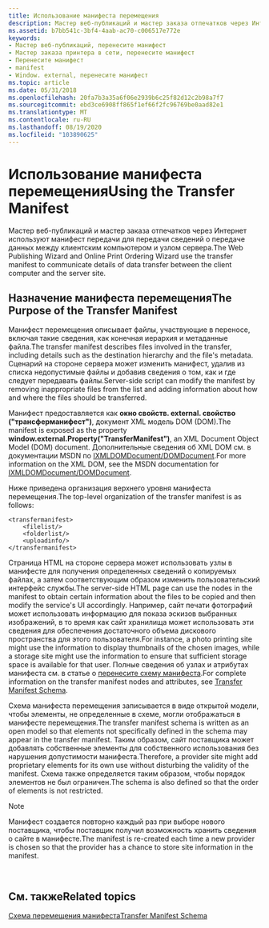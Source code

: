 ```yaml
---
title: Использование манифеста перемещения
description: Мастер веб-публикаций и мастер заказа отпечатков через Интернет используют манифест передачи для передачи сведений о передаче данных между клиентским компьютером и узлом сервера.
ms.assetid: b7bb541c-3bf4-4aab-ac70-c006517e772e
keywords:
- Мастер веб-публикаций, перенесите манифест
- Мастер заказа принтера в сети, перенесите манифест
- Перенесите манифест
- manifest
- Window. external, перенесите манифест
ms.topic: article
ms.date: 05/31/2018
ms.openlocfilehash: 20fa7b3a35a6f06e2939b6c25f82d12c2b98a7f7
ms.sourcegitcommit: ebd3ce6908ff865f1ef66f2fc96769be0aad82e1
ms.translationtype: MT
ms.contentlocale: ru-RU
ms.lasthandoff: 08/19/2020
ms.locfileid: "103890625"
---
```

# <a name="using-the-transfer-manifest"></a><span data-ttu-id="04adb-108">Использование манифеста перемещения</span><span class="sxs-lookup"><span data-stu-id="04adb-108">Using the Transfer Manifest</span></span>

<span data-ttu-id="04adb-109">Мастер веб-публикаций и мастер заказа отпечатков через Интернет используют манифест передачи для передачи сведений о передаче данных между клиентским компьютером и узлом сервера.</span><span class="sxs-lookup"><span data-stu-id="04adb-109">The Web Publishing Wizard and Online Print Ordering Wizard use the transfer manifest to communicate details of data transfer between the client computer and the server site.</span></span>

## <a name="the-purpose-of-the-transfer-manifest"></a><span data-ttu-id="04adb-110">Назначение манифеста перемещения</span><span class="sxs-lookup"><span data-stu-id="04adb-110">The Purpose of the Transfer Manifest</span></span>

<span data-ttu-id="04adb-111">Манифест перемещения описывает файлы, участвующие в переносе, включая такие сведения, как конечная иерархия и метаданные файла.</span><span class="sxs-lookup"><span data-stu-id="04adb-111">The transfer manifest describes files involved in the transfer, including details such as the destination hierarchy and the file's metadata.</span></span> <span data-ttu-id="04adb-112">Сценарий на стороне сервера может изменить манифест, удалив из списка недопустимые файлы и добавив сведения о том, как и где следует передавать файлы.</span><span class="sxs-lookup"><span data-stu-id="04adb-112">Server-side script can modify the manifest by removing inappropriate files from the list and adding information about how and where the files should be transferred.</span></span>

<span data-ttu-id="04adb-113">Манифест предоставляется как **окно свойств. external. свойство ("трансферманифест")**, документ XML модель DOM (DOM).</span><span class="sxs-lookup"><span data-stu-id="04adb-113">The manifest is exposed as the property **window.external.Property("TransferManifest")**, an XML Document Object Model (DOM) document.</span></span> <span data-ttu-id="04adb-114">Дополнительные сведения об XML DOM см. в документации MSDN по [IXMLDOMDocument/DOMDocument](/previous-versions/windows/desktop/ms756987(v=vs.85)).</span><span class="sxs-lookup"><span data-stu-id="04adb-114">For more information on the XML DOM, see the MSDN documentation for [IXMLDOMDocument/DOMDocument](/previous-versions/windows/desktop/ms756987(v=vs.85)).</span></span>

<span data-ttu-id="04adb-115">Ниже приведена организация верхнего уровня манифеста перемещения.</span><span class="sxs-lookup"><span data-stu-id="04adb-115">The top-level organization of the transfer manifest is as follows:</span></span>


```
<transfermanifest>
    <filelist/>
    <folderlist/>
    <uploadinfo/>
</transfermanifest>
```



<span data-ttu-id="04adb-116">Страница HTML на стороне сервера может использовать узлы в манифесте для получения определенных сведений о копируемых файлах, а затем соответствующим образом изменить пользовательский интерфейс службы.</span><span class="sxs-lookup"><span data-stu-id="04adb-116">The server-side HTML page can use the nodes in the manifest to obtain certain information about the files to be copied and then modify the service's UI accordingly.</span></span> <span data-ttu-id="04adb-117">Например, сайт печати фотографий может использовать информацию для показа эскизов выбранных изображений, в то время как сайт хранилища может использовать эти сведения для обеспечения достаточного объема дискового пространства для этого пользователя.</span><span class="sxs-lookup"><span data-stu-id="04adb-117">For instance, a photo printing site might use the information to display thumbnails of the chosen images, while a storage site might use the information to ensure that sufficient storage space is available for that user.</span></span> <span data-ttu-id="04adb-118">Полные сведения об узлах и атрибутах манифеста см. в статье о [перенесите схему манифеста](/windows/desktop/shell/interfaces).</span><span class="sxs-lookup"><span data-stu-id="04adb-118">For complete information on the transfer manifest nodes and attributes, see [Transfer Manifest Schema](/windows/desktop/shell/interfaces).</span></span>

<span data-ttu-id="04adb-119">Схема манифеста перемещения записывается в виде открытой модели, чтобы элементы, не определенные в схеме, могли отображаться в манифесте перемещения.</span><span class="sxs-lookup"><span data-stu-id="04adb-119">The transfer manifest schema is written as an open model so that elements not specifically defined in the schema may appear in the transfer manifest.</span></span> <span data-ttu-id="04adb-120">Таким образом, сайт поставщика может добавлять собственные элементы для собственного использования без нарушения допустимости манифеста.</span><span class="sxs-lookup"><span data-stu-id="04adb-120">Therefore, a provider site might add proprietary elements for its own use without disturbing the validity of the manifest.</span></span> <span data-ttu-id="04adb-121">Схема также определяется таким образом, чтобы порядок элементов не был ограничен.</span><span class="sxs-lookup"><span data-stu-id="04adb-121">The schema is also defined so that the order of elements is not restricted.</span></span>

> [!Note]  
> <span data-ttu-id="04adb-122">Манифест создается повторно каждый раз при выборе нового поставщика, чтобы поставщик получил возможность хранить сведения о сайте в манифесте.</span><span class="sxs-lookup"><span data-stu-id="04adb-122">The manifest is re-created each time a new provider is chosen so that the provider has a chance to store site information in the manifest.</span></span>

 

## <a name="related-topics"></a><span data-ttu-id="04adb-123">См. также</span><span class="sxs-lookup"><span data-stu-id="04adb-123">Related topics</span></span>

<dl> <dt>

[<span data-ttu-id="04adb-124">Схема перемещения манифеста</span><span class="sxs-lookup"><span data-stu-id="04adb-124">Transfer Manifest Schema</span></span>](/windows/desktop/shell/interfaces)
</dt> </dl>

 

 